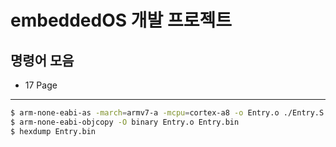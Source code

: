 # embeddedOS 개발 프로젝트

## 명령어 모음

* 17 Page
---
```bash
$ arm-none-eabi-as -march=armv7-a -mcpu=cortex-a8 -o Entry.o ./Entry.S
$ arm-none-eabi-objcopy -O binary Entry.o Entry.bin
$ hexdump Entry.bin
```

